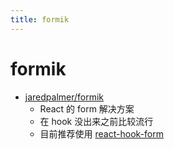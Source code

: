 ```yaml
---
title: formik
---
```


# formik

- [jaredpalmer/formik](https://github.com/jaredpalmer/formik)
  - React 的 form 解决方案
  - 在 hook 没出来之前比较流行
  - 目前推荐使用 [react-hook-form](./react-hook-form.md)

